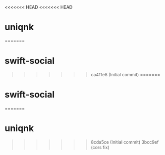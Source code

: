 <<<<<<< HEAD
<<<<<<< HEAD
# uniqnk
=======
# swift-social
>>>>>>> ca411e8 (Initial commit)
=======
# swift-social
=======
# uniqnk
>>>>>>> 8cda5ce (Initial commit)
>>>>>>> 3bcc9ef (cors fix)
